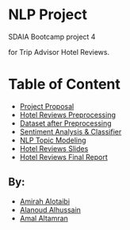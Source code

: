 # NLP Project

SDAIA Bootcamp project 4

for Trip Advisor Hotel Reviews.

# Table of Content
- [Project Proposal](https://github.com/Alanoud-Aziz/NLP/blob/main/Proposal.md)
- [Hotel Reviews Preprocessing](https://github.com/Alanoud-Aziz/NLP/blob/main/Trip%20Advisor%20(NLP%20Preprocessing)%20.ipynb)
- [Dataset after Preprocessing](https://github.com/Alanoud-Aziz/NLP/blob/main/tripadvisor_hotel_reviews.csv)
- [Sentiment Analysis & Classifier](https://github.com/Alanoud-Aziz/NLP/blob/main/NLP%20Classification.ipynb)
- [NLP Topic Modeling](https://github.com/Alanoud-Aziz/NLP/blob/main/NLP%20Topic%20Modeling%20T5.ipynb)
- [Hotel Reviews Slides](https://github.com/Alanoud-Aziz/NLP/blob/main/Trip%20Advisor%20Hotel%20Reviews%20Slides.pdf)
- [Hotel Reviews Final Report](https://github.com/Alanoud-Aziz/NLP/blob/main/Trip%20Advisor%20Hotel%20Reviews%20Final%20Report.pdf)


## By:
- [Amirah Alotaibi](https://github.com/amirahSaad)
- [Alanoud Alhussain](https://github.com/Alanoud-Aziz)
- [Amal Altamran](https://github.com/amal2121)
